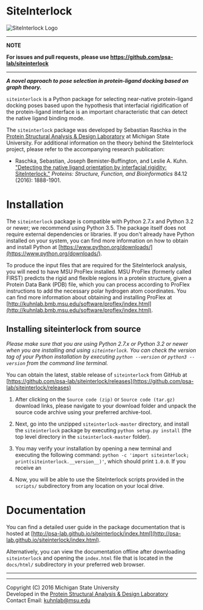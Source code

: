 # SiteInterlock

<div style="max-width:50%;">
<img src="docs/sources/images/logo_small.png" alt="SiteInterlock Logo">
</div>

---

**NOTE**

**For issues and pull requests, please use https://github.com/psa-lab/siteinterlock**

---


***A novel approach to pose selection in protein-ligand docking based on graph theory.***

`siteinterlock` is a Python package for selecting near-native protein-ligand
docking poses based upon the hypothesis that interfacial rigidification
of the protein-ligand interface is an important characteristic that can detect
the native ligand binding mode.

The `siteinterlock` package was developed by Sebastian Raschka in the
[Protein Structural Analysis & Design Laboratory](http://www.kuhnlab.bmb.msu.edu)
at Michigan State University. For additional information on the theory
behind the SiteInterlock project, please refer to the accompanying research publication:

- Raschka, Sebastian, Joseph Bemister‐Buffington, and Leslie A. Kuhn. ["Detecting the native ligand orientation by interfacial rigidity: SiteInterlock."](http://onlinelibrary.wiley.com/doi/10.1002/prot.25172/full) *Proteins: Structure, Function, and Bioinformatics* 84.12 (2016): 1888-1901.




# Installation

The `siteinterlock` package is compatible with Python 2.7.x and Python 3.2 or newer;
we recommend using Python 3.5.
The package itself does not require external dependencies or libraries.
If you don't already have Python installed on your system, you can find more information on how to obtain
and install Python at [https://www.python.org/downloads/](https://www.python.org/downloads/).

To produce the input files that are required for the SiteInterlock analysis,
you will need to have MSU ProFlex installed.
MSU ProFlex (formerly called FIRST) predicts the rigid and flexible regions in a protein structure,
given a Protein Data Bank (PDB) file, which you can process according
to ProFlex instructions to add the necessary
polar hydrogen atom coordinates. You can find more information
about obtaining and installing ProFlex at
[http://kuhnlab.bmb.msu.edu/software/proflex/index.html](http://kuhnlab.bmb.msu.edu/software/proflex/index.html).


## Installing siteinterlock from source

*Please make sure that you are using Python 2.7.x or Python 3.2 or newer
when you are installing and using `siteinterlock`.
You can check the version tag of your Python installation
by executing `python --version` or `python3 --version`
from the command line terminal.*

You can obtain the latest, stable release of `siteinterlock` from GitHub at [https://github.com/psa-lab/siteinterlock/releases](https://github.com/psa-lab/siteinterlock/releases)


1. After clicking on the `Source code (zip)` or `Source code (tar.gz)` download links,
please navigate to your download folder and unpack the source code
archive using your preferred archive-tool.  

2. Next, go into the unzipped `siteinterlock-master` directory,
and install the `siteinterlock`
package by executing `python setup.py install` (the top level directory in the `siteinterlock-master` folder).

3. You may verify your installation by opening a new
terminal and executing the following command:
`python -c 'import siteinterlock; print(siteinterlock.__version__)'`, which should print `1.0.0`. If you receive an

4. Now, you will be able to use the SiteInterlock scripts provided
in the `scripts/` subdirectory from any location on your local drive.

# Documentation

You can find a detailed user guide in the package documentation that
is hosted at
[http://psa-lab.github.io/siteinterlock/index.html](http://psa-lab.github.io/siteinterlock/index.html).

Alternatively, you can view the documentation offline after
downloading `siteinterlock` and opening the `index.html` file that is
located in the `docs/html/` subdirectory in your preferred web browser.

---

---

Copyright (C) 2016 Michigan State University  
Developed in the [Protein Structural Analysis & Design Laboratory](http://www.kuhnlab.bmb.msu.edu)  
Contact Email: kuhnlab@msu.edu
